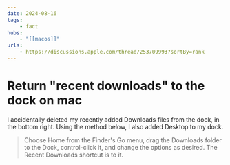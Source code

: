 ```yaml
---
date: 2024-08-16
tags:
    - fact
hubs:
    - "[[macos]]"
urls:
    - https://discussions.apple.com/thread/253709993?sortBy=rank
---
```


# Return "recent downloads" to the dock on mac

I accidentally deleted my recently added Downloads files from the dock, in the bottom right. Using the method below, I also added Desktop to my dock.

> Choose Home from the Finder's Go menu, drag the Downloads folder to the Dock, control-click it, and change the options as desired. The Recent Downloads shortcut is to it.

